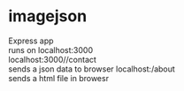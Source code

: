 # imagejson
Express app<br>
runs on localhost:3000<br>
localhost:3000//contact<br>
sends a json data to browser
localhost:/about<br>
sends a html file in browesr
